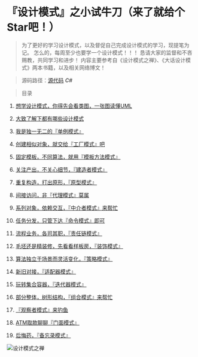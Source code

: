 # 『设计模式』之小试牛刀（来了就给个Star吧！）
<blockquote>
为了更好的学习设计模式，以及督促自己完成设计模式的学习，现提笔为记。
怎么的，每周至少也要学一个设计模式！！！
恳请大家的监督和不吝赐教，共同学习和进步！
内容主要参考自《设计模式之禅》、《大话设计模式》两本书籍，以及相关网络博文！
</blockquote>


> 源码路径：[源代码](https://github.com/yanshengjie/design-pattern) ***C#***

<blockquote>
目录
</blockquote>

1. [想学设计模式，你得先会看类图，一张图读懂UML](http://www.jianshu.com/p/0cd7df8a7789)

2. [大致了解下都有哪些设计模式](http://www.jianshu.com/p/4a02646f7c9d)

3. [我是独一无二的『单例模式』](http://www.jianshu.com/p/2054c44dcd5a)

4. [创建相似对象，就交给『工厂模式』吧](http://www.jianshu.com/p/1275b99ca973)

5. [固定模板，不同算法，就用『模板方法模式』](http://www.jianshu.com/p/4c8d1a0a75e1)

6. [关注产出，不关心细节，『建造者模式』](http://www.jianshu.com/p/c5811ca1d208)

7. [重复构造，打出原形，『原型模式』](http://www.jianshu.com/p/ce7b981708b4)

8. [间接访问，非『代理模式』莫属](http://www.jianshu.com/p/97575a7f8c5b)

9. [系列对象，依赖交互，『中介者模式』来帮忙](http://www.jianshu.com/p/d37cd087a06f)

10. [任务分发，只管下达『命令模式』即可](http://www.jianshu.com/p/e9144a2101db) 

11. [流程业务，各司其职，『责任链模式』](http://www.jianshu.com/p/95908acb842a)

12. [毛坯还是精装修，先看看样板房，『装饰模式』](http://www.jianshu.com/p/246041fc39a4)

13. [算法独立于场景而灵活变化，『策略模式』](http://www.jianshu.com/p/390fd50d02b8)

14. [新旧对接，『适配器模式』](http://www.jianshu.com/p/5e5f5024c62e)

15. [玩转集合容器，『迭代器模式』](http://www.jianshu.com/p/ae229f72c522)

16. [部分整体，树形结构，『组合模式』来帮忙](http://www.jianshu.com/p/9e49e5d702df)

17. [『观察者模式』来钓鱼](http://www.jianshu.com/p/45675c73296d)

18. [ATM取款聊聊『门面模式』](http://www.jianshu.com/p/c89a922a60c0)

19. [后悔药，『备忘录模式』](http://www.jianshu.com/p/6d46b5d3fdee)

![设计模式之禅](http://upload-images.jianshu.io/upload_images/2799767-4df489c0f630a241.png?imageMogr2/auto-orient/strip%7CimageView2/2/w/1240)
